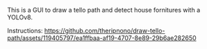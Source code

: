 This is a GUI to draw a tello path and detect house fornitures with a YOLOv8.

Instructions:
https://github.com/theripnono/draw-tello-path/assets/119405797/ea1ffbaa-af19-4707-8e89-29b6ae282650



